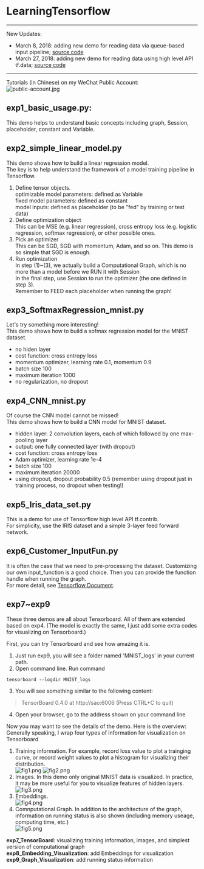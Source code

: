 # LearningTensorflow        

***
New Updates:
* March 8, 2018: adding new demo for reading data via queue-based input pipeline; [source code](https://github.com/SaoYan/LearningTensorflow/blob/master/exp11_user_dataset_low_API_1.py)
* March 27, 2018: adding new demo for reading data using high level API tf.data; [source code](https://github.com/SaoYan/LearningTensorflow/blob/master/exp13_user_dataset_high_API_1.py)

***

Tutorials (in Chinese) on my WeChat Public Account:  
![public-account.jpg](https://github.com/SaoYan/LearningTensorflow/blob/master/Figures/public-account.jpg)

## exp1_basic_usage.py:     
This demo helps to understand basic concepts including graph, Session, placeholder, constant and Variable.

## exp2_simple_linear_model.py    
This demo shows how to build a linear regression model.     
The key is to help understand the framework of a model training pipeline in Tensorflow.      
1. Define tensor objects.    
optimizable model parameters: defined as Variable    
fixed model parameters: defined as constant    
model inputs: defined as placeholder (to be "fed" by training or test data)    
2. Define optimization object    
This can be MSE (e.g. linear regression), cross entropy loss (e.g. logistic regression, softmax regression), or other possible ones.    
3. Pick an optimizer    
This can be SGD, SGD with momentum, Adam, and so on. This demo is so simple that SGD is enough.    
4. Run optimization    
In step (1)~(3), we actually build a Computational Graph, which is no more than a model before we RUN it with Session    
In the final step, use Session to run the optimizer (the one defined in step 3).    
Remember to FEED each placeholder when running the graph!

## exp3_SoftmaxRegression_mnist.py    
Let's try something more interesting!    
This demo shows how to build a sofmax regression model for the MNIST dataset.    
* no hiden layer  
* cost function: cross entropy loss    
* momentum optimizer, learning rate 0.1, momentum 0.9    
* batch size 100    
* maximum iteration 1000    
* no regularization, no dropout

## exp4_CNN_mnist.py    
Of course the CNN model cannot be missed!    
This demo shows how to build a CNN model for MNIST dataset.    
* hidden layer: 2 convolution layers, each of which followed by one max-pooling layer    
* output: one fully connected layer (with dropout)    
* cost function: cross entropy loss    
* Adam optimizer, learning rate 1e-4    
* batch size 100    
* maximum iteration 20000    
* using dropout, dropout probability 0.5 (remember using dropout just in training process, no dropout when testing!)

## exp5_Iris_data_set.py
This is a demo for use of Tensorflow high level API tf.contrib.    
For simplicity, use the IRIS dataset and a simple 3-layer feed forward network.

## exp6_Customer_InputFun.py
It is often the case that we need to pre-processing the dataset. Customizing our own input_function is a good choice. Then you can provide the function handle when running the graph.     
For more detail, see [Tensorflow Document](https://www.tensorflow.org/get_started/input_fn).

## exp7~exp9
These three demos are all about Tensorboard. All of them are extended based on exp4. (The model is exactly the same, I just add some extra codes for visualizing on Tensorboard.)

First, you can try Tensorboard and see how amazing it is.       
1. Just run exp9, you will see a folder named 'MNIST_logs' in your current path.    
2. Open command line. Run command
```
tensorboard --logdir MNIST_logs
```    
3. You will see something similar to the following content:    
> TensorBoard 0.4.0 at http://sao:6006 (Press CTRL+C to quit)

4. Open your browser, go to the address shown on your command line

Now you may want to see the details of the demo. Here is the overview:    
Generally speaking, I wrap four types of information for visualization on Tensorboard    
1. Training information. For example, record loss value to plot a trainging curve, or record weight values to plot a histogram for visualizing their distribution.  
![fig1.png](https://github.com/SaoYan/LearningTensorflow/blob/master/Figures/fig1.png)
![fig2.png](https://github.com/SaoYan/LearningTensorflow/blob/master/Figures/fig2.png)
2. Images. In this demo only original MNIST data is visualized. In practice, it may be more useful for you to visualize features of hidden layers.
![fig3.png](https://github.com/SaoYan/LearningTensorflow/blob/master/Figures/fig3.png)
3. Embeddings.  
![fig4.png](https://github.com/SaoYan/LearningTensorflow/blob/master/Figures/fig4.png)
4. Comnputational Graph. In addition to the architecture of the graph, information on running status is also shown (including memory useage, computing time, etc.)  
![fig5.png](https://github.com/SaoYan/LearningTensorflow/blob/master/Figures/fig5.png)

**exp7_TensorBoard**: visualizing training information, images, and simplest version of computational graph    
**exp8_Embedding_Visualization**: add Embeddings for visualization    
**exp9_Graph_Visualization**: add running status information
